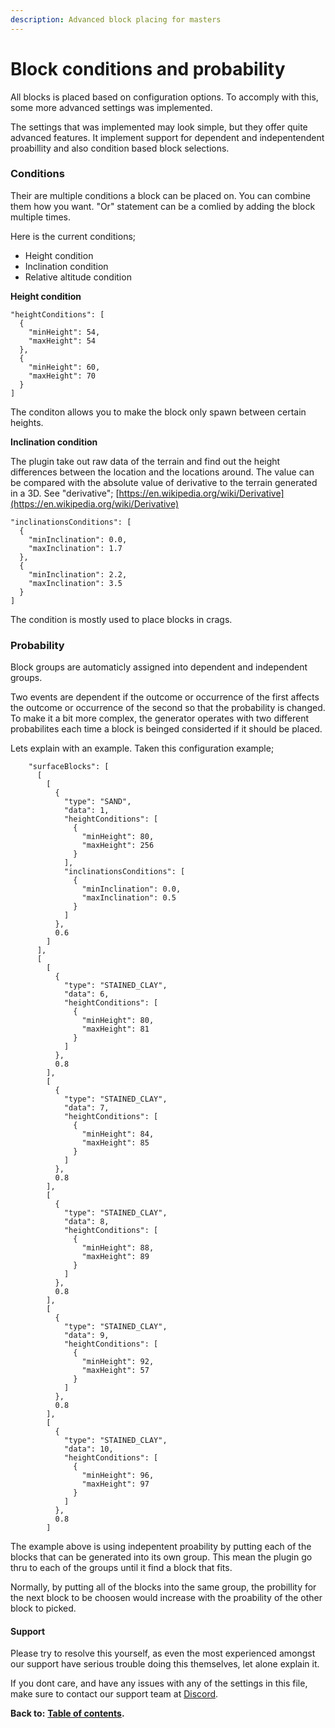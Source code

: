 ```yaml
---
description: Advanced block placing for masters
---
```


# Block conditions and probability

All blocks is placed based on configuration options. To accomply with this, some more advanced settings was implemented.

The settings that was implemented may look simple, but they offer quite advanced features. It implement support for dependent and indepentendent proabillity and also condition based block selections.

### Conditions

Their are multiple conditions a block can be placed on. You can combine them how you want. "Or" statement can be a comlied by adding the block multiple times.

Here is the current conditions;

* Height condition
* Inclination condition
* Relative altitude condition

**Height condition**

```text
"heightConditions": [
  {
    "minHeight": 54,
    "maxHeight": 54
  },
  {
    "minHeight": 60,
    "maxHeight": 70
  }
]
```

The conditon allows you to make the block only spawn between certain heights.

**Inclination condition**

The plugin take out raw data of the terrain and find out the height differences between the location and the locations around. The value can be compared with the absolute value of derivative to the terrain generated in a 3D. See "derivative"; [https://en.wikipedia.org/wiki/Derivative](https://en.wikipedia.org/wiki/Derivative)

```text
"inclinationsConditions": [
  {
    "minInclination": 0.0,
    "maxInclination": 1.7
  },
  {
    "minInclination": 2.2,
    "maxInclination": 3.5
  }
]
```

The condition is mostly used to place blocks in crags.

### Probability

Block groups are automaticly assigned into dependent and independent groups.

Two events are dependent if the outcome or occurrence of the first affects the outcome or occurrence of the second so that the probability is changed. To make it a bit more complex, the generator operates with two different probabilites each time a block is beinged considerted if it should be placed.

Lets explain with an example. Taken this configuration example;

```text
    "surfaceBlocks": [
      [
        [
          {
            "type": "SAND",
            "data": 1,
            "heightConditions": [
              {
                "minHeight": 80,
                "maxHeight": 256
              }
            ],
            "inclinationsConditions": [
              {
                "minInclination": 0.0,
                "maxInclination": 0.5
              }
            ]
          },
          0.6
        ]
      ],
      [
        [
          {
            "type": "STAINED_CLAY",
            "data": 6,
            "heightConditions": [
              {
                "minHeight": 80,
                "maxHeight": 81
              }
            ]
          },
          0.8
        ],
        [
          {
            "type": "STAINED_CLAY",
            "data": 7,
            "heightConditions": [
              {
                "minHeight": 84,
                "maxHeight": 85
              }
            ]
          },
          0.8
        ],
        [
          {
            "type": "STAINED_CLAY",
            "data": 8,
            "heightConditions": [
              {
                "minHeight": 88,
                "maxHeight": 89
              }
            ]
          },
          0.8
        ],
        [
          {
            "type": "STAINED_CLAY",
            "data": 9,
            "heightConditions": [
              {
                "minHeight": 92,
                "maxHeight": 57
              }
            ]
          },
          0.8
        ],
        [
          {
            "type": "STAINED_CLAY",
            "data": 10,
            "heightConditions": [
              {
                "minHeight": 96,
                "maxHeight": 97
              }
            ]
          },
          0.8
        ]
```

The example above is using indepentent proability by putting each of the blocks that can be generated into its own group. This mean the plugin go thru to each of the groups until it find a block that fits.

Normally, by putting all of the blocks into the same group, the probillity for the next block to be choosen would increase with the proability of the other block to picked.

#### Support

Please try to resolve this yourself, as even the most experienced amongst our support have serious trouble doing this themselves, let alone explain it.

If you dont care, and have any issues with any of the settings in this file, make sure to contact our support team at [Discord](https://discord.gg/Jq3ecb3).

**Back to:** [**Table of contents**](https://docs.dynamic-bytes.com/table-of-contents)**.**

